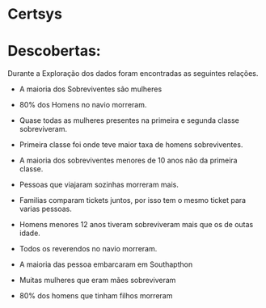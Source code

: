 # Certsys

# Descobertas:

Durante a Exploração dos dados foram encontradas as seguintes relações.<br/>

* A maioria dos Sobreviventes são mulheres <br/>
* 80% dos Homens no navio morreram. <br/>
* Quase todas as mulheres presentes na primeira e segunda classe sobreviveram.<br/>
* Primeira classe foi onde teve maior taxa de homens sobreviventes.<br/>
* A maioria dos sobreviventes menores de 10 anos não da primeira classe.<br/>
* Pessoas que viajaram sozinhas morreram mais.<br/>
* Familias comparam tickets juntos, por isso tem o mesmo ticket para varias pessoas.<br/>
* Homens menores 12 anos tiveram sobreviveram mais que os de outas idade.<br/>

* Todos os reverendos no navio morreram.<br/>

* A maioria das pessoa embarcaram em Southapthon<br/>

* Muitas mulheres que eram mães sobreviveram<br/>

* 80% dos homens que tinham filhos morreram<br/>

